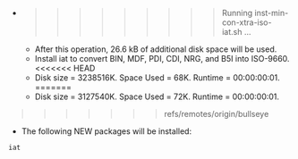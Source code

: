 * >>>>>>>>> Running inst-min-con-xtra-iso-iat.sh ...
  * After this operation, 26.6 kB of additional disk space will be used.
  * Install iat to convert BIN, MDF, PDI, CDI, NRG, and B5I into ISO-9660.
<<<<<<< HEAD
  * Disk size = 3238516K. Space Used = 68K. Runtime = 00:00:00:01.
=======
  * Disk size = 3127540K. Space Used = 72K. Runtime = 00:00:00:01.
>>>>>>> refs/remotes/origin/bullseye
  * The following NEW packages will be installed:
  ```bash
iat
  ```
